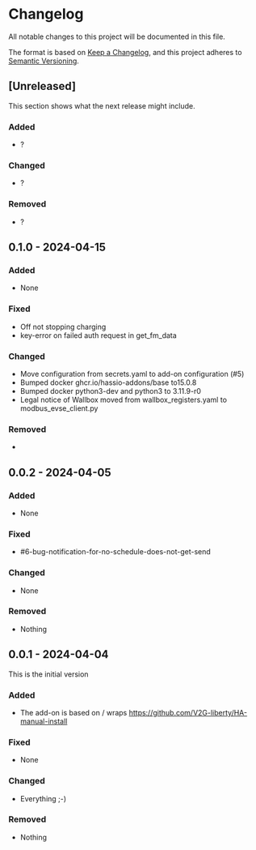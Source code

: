 # Changelog

All notable changes to this project will be documented in this file.

The format is based on [Keep a Changelog](https://keepachangelog.com/en/1.1.0/),
and this project adheres to [Semantic Versioning](https://semver.org/spec/v2.0.0.html).

## [Unreleased]

This section shows what the next release might include.

### Added

- ?

### Changed

- ?

### Removed

- ?
 

## 0.1.0 - 2024-04-15

### Added

- None


### Fixed

- Off not stopping charging
- key-error on failed auth request in get_fm_data


### Changed

- Move configuration from secrets.yaml to add-on configuration (#5)
- Bumped docker ghcr.io/hassio-addons/base to15.0.8
- Bumped docker python3-dev and python3 to 3.11.9-r0
- Legal notice of Wallbox moved from wallbox_registers.yaml to modbus_evse_client.py

### Removed

- 


## 0.0.2 - 2024-04-05

### Added

- None

### Fixed

- #6-bug-notification-for-no-schedule-does-not-get-send

### Changed

- None

### Removed

- Nothing


## 0.0.1 - 2024-04-04

This is the initial version

### Added

- The add-on is based on / wraps https://github.com/V2G-liberty/HA-manual-install

### Fixed

- None

### Changed

- Everything ;-)

### Removed

- Nothing
